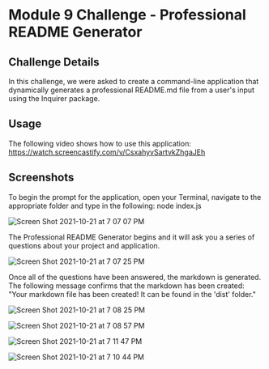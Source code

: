 # Module 9 Challenge - Professional README Generator

## Challenge Details
In this challenge, we were asked to create a command-line application that dynamically generates a professional README.md file from a user's input using the Inquirer package.

## Usage
The following video shows how to use this application: https://watch.screencastify.com/v/CsxahyvSartvkZhgaJEh

## Screenshots
To begin the prompt for the application, open your Terminal, navigate to the appropriate folder and type in the following: node index.js

![Screen Shot 2021-10-21 at 7 07 07 PM](https://user-images.githubusercontent.com/40374896/138370374-6993d50d-a250-41d9-99c0-aff2da519238.png)


The Professional README Generator begins and it will ask you a series of questions about your project and application.

![Screen Shot 2021-10-21 at 7 07 25 PM](https://user-images.githubusercontent.com/40374896/138370429-e83b4229-5a65-4aad-af88-c878145352d8.png)

Once all of the questions have been answered, the markdown is generated. The following message confirms that the markdown has been created: "Your markdown file has been created! It can be found in the 'dist' folder."

![Screen Shot 2021-10-21 at 7 08 25 PM](https://user-images.githubusercontent.com/40374896/138370469-470122e1-1c28-4e3e-afb3-3f08ea09de88.png)

![Screen Shot 2021-10-21 at 7 08 57 PM](https://user-images.githubusercontent.com/40374896/138370667-cac98116-a4f0-4b55-a2c4-1e448fd53bbd.png)

![Screen Shot 2021-10-21 at 7 11 47 PM](https://user-images.githubusercontent.com/40374896/138370693-a5e67d77-fe99-4743-bb87-f73c3c389311.png)

![Screen Shot 2021-10-21 at 7 10 44 PM](https://user-images.githubusercontent.com/40374896/138370669-c4a21bc7-3c5e-4aca-afa6-1d2a8ed7efcd.png)
